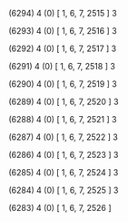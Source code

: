 (6294) 4 (0) [ 1, 6, 7, 2515 ] 3 


(6293) 4 (0) [ 1, 6, 7, 2516 ] 3 


(6292) 4 (0) [ 1, 6, 7, 2517 ] 3 


(6291) 4 (0) [ 1, 6, 7, 2518 ] 3 


(6290) 4 (0) [ 1, 6, 7, 2519 ] 3 


(6289) 4 (0) [ 1, 6, 7, 2520 ] 3 


(6288) 4 (0) [ 1, 6, 7, 2521 ] 3 


(6287) 4 (0) [ 1, 6, 7, 2522 ] 3 


(6286) 4 (0) [ 1, 6, 7, 2523 ] 3 


(6285) 4 (0) [ 1, 6, 7, 2524 ] 3 


(6284) 4 (0) [ 1, 6, 7, 2525 ] 3 


(6283) 4 (0) [ 1, 6, 7, 2526 ]  

